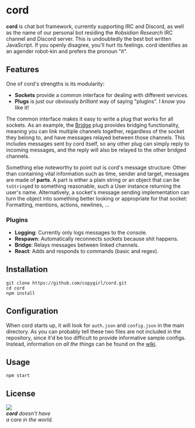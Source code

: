 # cord

**cord** is chat bot framework, currently supporting IRC and Discord, as well
as the name of our personal bot residing the *#obsidian Research* IRC channel
and Discord server. This is undoubtedly the best bot written JavaScript. If you
openly disagree, you'll hurt its feelings. cord identifies as an agender
robot-kin and prefers the pronoun "it".

## Features

One of cord's strengths is its modularity:

- **Sockets** provide a common interface for dealing with different services.
- **Plugs** is just our obviously *brilliant* way of saying "plugins".
  I *know* you like it!

The common interface makes it easy to write a plug that works for all sockets.
As an example, the [Bridge](https://github.com/copygirl/cord/blob/master/plugs/Bridge.js)
plug provides bridging functionality, meaning you can link multiple channels
together, regardless of the socket they belong to, and have messages relayed
between those channels. This includes messages sent by cord itself, so any
other plug can simply reply to incoming messages, and the reply will also be
relayed to the other bridged channels.

Something else noteworthy to point out is cord's message structure: Other than
containing vital information such as time, sender and target, messages are made
of **parts**. A part is either a plain string or an object that can be
`toString`ed to something reasonable, such a User instance returning the user's
name. Alternatively, a socket's message sending implementation can turn the
object into something better looking or appropriate for that socket:
Formatting, mentions, actions, newlines, ...

### Plugins

- **Logging**: Currently only logs messages to the console.
- **Respawn**: Automatically reconnects sockets because shit happens.
- **Bridge**: Relays messages between linked channels.
- **React**: Adds and responds to commands (basic and regex).

## Installation

```
git clone https://github.com/copygirl/cord.git
cd cord
npm install
```

## Configuration

When cord starts up, it will look for `auth.json` and `config.json` in the main
directory. As you can probably tell these two files are not included in the
repository, since it'd be too difficult to provide informative sample configs.
Instead, information on *all the things* can be found on the [wiki](https://github.com/copygirl/cord/wiki).

## Usage

```
npm start
```

## License

![](https://github.com/copygirl/cord/raw/master/LICENSE.gif)  
_**cord** doesn't have  
a care in the world._
